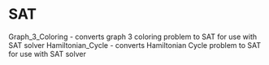 # SAT
Graph_3_Coloring - converts graph 3 coloring problem to SAT for use with SAT solver
Hamiltonian_Cycle - converts Hamiltonian Cycle problem to SAT for use with SAT solver
